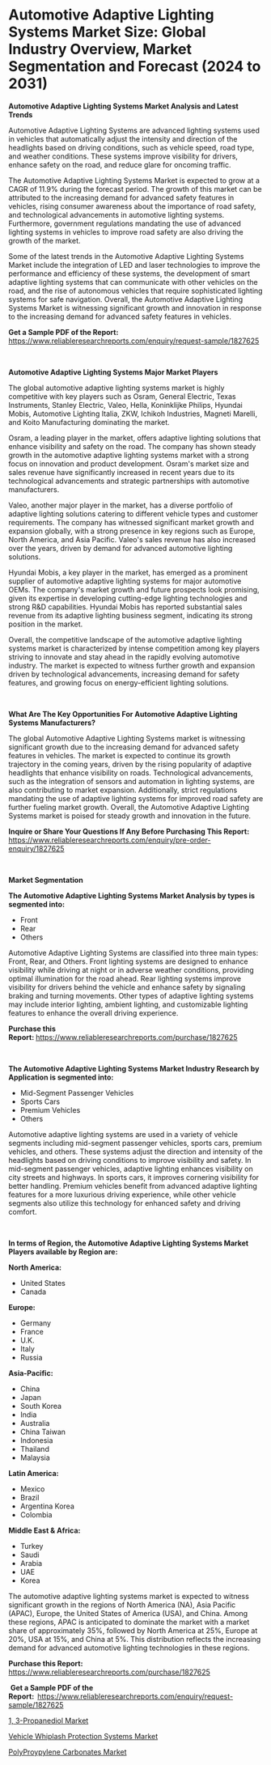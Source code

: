 <p><h1>Automotive Adaptive Lighting Systems Market Size: Global Industry Overview, Market Segmentation and Forecast (2024 to 2031)</h1></p><p><strong>Automotive Adaptive Lighting Systems Market Analysis and Latest Trends</strong></p>
<p><p>Automotive Adaptive Lighting Systems are advanced lighting systems used in vehicles that automatically adjust the intensity and direction of the headlights based on driving conditions, such as vehicle speed, road type, and weather conditions. These systems improve visibility for drivers, enhance safety on the road, and reduce glare for oncoming traffic.</p><p>The Automotive Adaptive Lighting Systems Market is expected to grow at a CAGR of 11.9% during the forecast period. The growth of this market can be attributed to the increasing demand for advanced safety features in vehicles, rising consumer awareness about the importance of road safety, and technological advancements in automotive lighting systems. Furthermore, government regulations mandating the use of advanced lighting systems in vehicles to improve road safety are also driving the growth of the market.</p><p>Some of the latest trends in the Automotive Adaptive Lighting Systems Market include the integration of LED and laser technologies to improve the performance and efficiency of these systems, the development of smart adaptive lighting systems that can communicate with other vehicles on the road, and the rise of autonomous vehicles that require sophisticated lighting systems for safe navigation. Overall, the Automotive Adaptive Lighting Systems Market is witnessing significant growth and innovation in response to the increasing demand for advanced safety features in vehicles.</p></p>
<p><strong>Get a Sample PDF of the Report:&nbsp;</strong> <a href="https://www.reliableresearchreports.com/enquiry/request-sample/1827625">https://www.reliableresearchreports.com/enquiry/request-sample/1827625</a></p>
<p>&nbsp;</p>
<p><strong>Automotive Adaptive Lighting Systems Major Market Players</strong></p>
<p><p>The global automotive adaptive lighting systems market is highly competitive with key players such as Osram, General Electric, Texas Instruments, Stanley Electric, Valeo, Hella, Koninklijke Philips, Hyundai Mobis, Automotive Lighting Italia, ZKW, Ichikoh Industries, Magneti Marelli, and Koito Manufacturing dominating the market.</p><p>Osram, a leading player in the market, offers adaptive lighting solutions that enhance visibility and safety on the road. The company has shown steady growth in the automotive adaptive lighting systems market with a strong focus on innovation and product development. Osram's market size and sales revenue have significantly increased in recent years due to its technological advancements and strategic partnerships with automotive manufacturers.</p><p>Valeo, another major player in the market, has a diverse portfolio of adaptive lighting solutions catering to different vehicle types and customer requirements. The company has witnessed significant market growth and expansion globally, with a strong presence in key regions such as Europe, North America, and Asia Pacific. Valeo's sales revenue has also increased over the years, driven by demand for advanced automotive lighting solutions.</p><p>Hyundai Mobis, a key player in the market, has emerged as a prominent supplier of automotive adaptive lighting systems for major automotive OEMs. The company's market growth and future prospects look promising, given its expertise in developing cutting-edge lighting technologies and strong R&D capabilities. Hyundai Mobis has reported substantial sales revenue from its adaptive lighting business segment, indicating its strong position in the market.</p><p>Overall, the competitive landscape of the automotive adaptive lighting systems market is characterized by intense competition among key players striving to innovate and stay ahead in the rapidly evolving automotive industry. The market is expected to witness further growth and expansion driven by technological advancements, increasing demand for safety features, and growing focus on energy-efficient lighting solutions.</p></p>
<p>&nbsp;</p>
<p><strong>What Are The Key Opportunities For Automotive Adaptive Lighting Systems Manufacturers?</strong></p>
<p><p>The global Automotive Adaptive Lighting Systems market is witnessing significant growth due to the increasing demand for advanced safety features in vehicles. The market is expected to continue its growth trajectory in the coming years, driven by the rising popularity of adaptive headlights that enhance visibility on roads. Technological advancements, such as the integration of sensors and automation in lighting systems, are also contributing to market expansion. Additionally, strict regulations mandating the use of adaptive lighting systems for improved road safety are further fueling market growth. Overall, the Automotive Adaptive Lighting Systems market is poised for steady growth and innovation in the future.</p></p>
<p><strong>Inquire or Share Your Questions If Any Before Purchasing This Report:</strong> <a href="https://www.reliableresearchreports.com/enquiry/pre-order-enquiry/1827625">https://www.reliableresearchreports.com/enquiry/pre-order-enquiry/1827625</a></p>
<p>&nbsp;</p>
<p><strong>Market Segmentation</strong></p>
<p><strong>The Automotive Adaptive Lighting Systems Market Analysis by types is segmented into:</strong></p>
<p><ul><li>Front</li><li>Rear</li><li>Others</li></ul></p>
<p><p>Automotive Adaptive Lighting Systems are classified into three main types: Front, Rear, and Others. Front lighting systems are designed to enhance visibility while driving at night or in adverse weather conditions, providing optimal illumination for the road ahead. Rear lighting systems improve visibility for drivers behind the vehicle and enhance safety by signaling braking and turning movements. Other types of adaptive lighting systems may include interior lighting, ambient lighting, and customizable lighting features to enhance the overall driving experience.</p></p>
<p><strong>Purchase this Report:&nbsp;</strong><a href="https://www.reliableresearchreports.com/purchase/1827625">https://www.reliableresearchreports.com/purchase/1827625</a></p>
<p>&nbsp;</p>
<p><strong>The Automotive Adaptive Lighting Systems Market Industry Research by Application is segmented into:</strong></p>
<p><ul><li>Mid-Segment Passenger Vehicles</li><li>Sports Cars</li><li>Premium Vehicles</li><li>Others</li></ul></p>
<p><p>Automotive adaptive lighting systems are used in a variety of vehicle segments including mid-segment passenger vehicles, sports cars, premium vehicles, and others. These systems adjust the direction and intensity of the headlights based on driving conditions to improve visibility and safety. In mid-segment passenger vehicles, adaptive lighting enhances visibility on city streets and highways. In sports cars, it improves cornering visibility for better handling. Premium vehicles benefit from advanced adaptive lighting features for a more luxurious driving experience, while other vehicle segments also utilize this technology for enhanced safety and driving comfort.</p></p>
<p>&nbsp;</p>
<p><strong>In terms of Region, the Automotive Adaptive Lighting Systems Market Players available by Region are:</strong></p>
<p>
    <p> <strong> North America: </strong>
        <ul>
            <li>United States</li>
            <li>Canada</li>
        </ul>
        </p> 
    <p> <strong> Europe: </strong>
        <ul>
            <li>Germany</li>
            <li>France</li>
            <li>U.K.</li>
            <li>Italy</li>
            <li>Russia</li>
        </ul>
        </p> 
    <p> <strong> Asia-Pacific: </strong>
        <ul>
            <li>China</li>
            <li>Japan</li>
            <li>South Korea</li>
            <li>India</li>
            <li>Australia</li>
            <li>China Taiwan</li>
            <li>Indonesia</li>
            <li>Thailand</li>
            <li>Malaysia</li>
        </ul>
        </p> 
    <p> <strong> Latin America: </strong>
        <ul>
            <li>Mexico</li>
            <li>Brazil</li>
            <li>Argentina Korea</li>
            <li>Colombia</li>
        </ul>
        </p> 
    <p> <strong> Middle East & Africa: </strong>
        <ul>
            <li>Turkey</li>
            <li>Saudi</li>
            <li>Arabia</li>
            <li>UAE</li>
            <li>Korea</li>
        </ul>
    </p>
    </p>
<p><p>The automotive adaptive lighting systems market is expected to witness significant growth in the regions of North America (NA), Asia Pacific (APAC), Europe, the United States of America (USA), and China. Among these regions, APAC is anticipated to dominate the market with a market share of approximately 35%, followed by North America at 25%, Europe at 20%, USA at 15%, and China at 5%. This distribution reflects the increasing demand for advanced automotive lighting technologies in these regions.</p></p>
<p><strong>Purchase this Report: </strong><a href="https://www.reliableresearchreports.com/purchase/1827625">https://www.reliableresearchreports.com/purchase/1827625</a></p>
<p>&nbsp;<strong>Get a Sample PDF of the Report:&nbsp;&nbsp;</strong><a href="https://www.reliableresearchreports.com/enquiry/request-sample/1827625">https://www.reliableresearchreports.com/enquiry/request-sample/1827625</a></p>
<p><strong></strong></p>
<p><p><a href="https://view.publitas.com/reportprime-1/1-3-propanediol-market-size-global-industry-overview-market-segmentation-and-forecast-2023-to-2030/">1, 3-Propanediol Market</a></p><p><a href="https://github.com/provorikovar/Market-Research-Report-List-3/blob/main/vehicle-whiplash-protection-systems-market.md">Vehicle Whiplash Protection Systems Market</a></p><p><a href="https://view.publitas.com/reportprime-1/polyproypylene-carbonates-market-research-report-unlocks-analysis-on-the-market-financial-status-market-size-and-market-revenue-upto-2030/">PolyProypylene Carbonates Market</a></p></p>